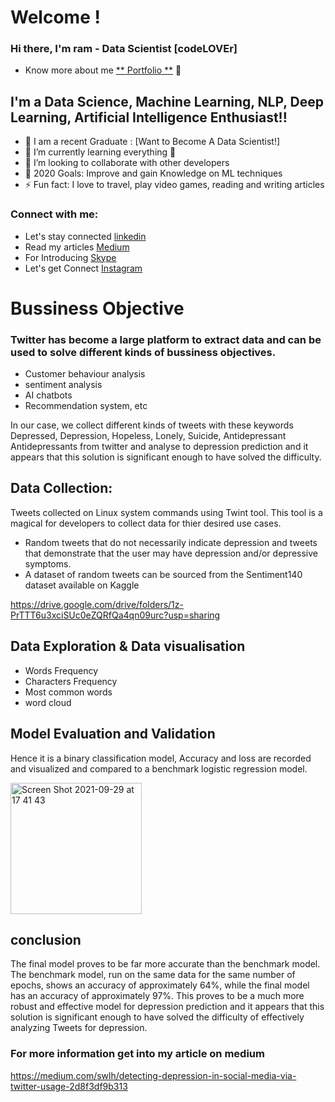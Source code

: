 # Welcome !

### Hi there, I'm ram - Data Scientist [codeLOVEr] 

* Know more about me [** Portfolio **](https://tulasiram-portfolio.netlify.app) 👋


## I'm a Data Science, Machine Learning, NLP, Deep Learning, Artificial Intelligence Enthusiast!!

- 🔭 I am a recent Graduate : [Want to Become A Data Scientist!]
- 🌱 I’m currently learning everything 🤣
- 👯 I’m looking to collaborate with other developers
- 🥅 2020 Goals: Improve and gain Knowledge on ML techniques
- ⚡ Fun fact: I love to travel, play video games, reading and writing articles

### Connect with me:

* Let's stay connected [linkedin](https://www.linkedin.com/in/tulasiram574)
* Read my articles [Medium](https://www.tulasiram574.medium.com)
* For Introducing [Skype](https://join.skype.com/invite/m73hqlTWoETf)
* Let's get Connect [Instagram](https://www.instagram.com/ram_lucky574/)


# Bussiness Objective

### Twitter has become a large platform to extract data and can be used to solve different kinds of bussiness objectives.

* Customer behaviour analysis
* sentiment analysis
* AI chatbots
* Recommendation system, etc

In our case, we collect different kinds of tweets with these keywords Depressed, Depression, Hopeless, Lonely, Suicide, Antidepressant
Antidepressants from twitter and analyse to depression prediction and it appears that this solution is significant enough to have solved the difficulty.


## Data Collection:

Tweets collected on Linux system commands using Twint tool. This tool is a magical for developers to collect data for thier desired use cases.

* Random tweets that do not necessarily indicate depression and tweets that demonstrate that the user may have depression and/or depressive
  symptoms.
* A dataset of random tweets can be sourced from the Sentiment140 dataset available on Kaggle


https://drive.google.com/drive/folders/1z-PrTTT6u3xciSUc0eZQRfQa4qn09urc?usp=sharing


## Data Exploration & Data visualisation

* Words Frequency
* Characters Frequency
* Most common words
* word cloud  

## Model Evaluation and Validation

Hence it is a binary classification model, Accuracy and loss are recorded and visualized and compared to a benchmark logistic regression model.

<img width="210" alt="Screen Shot 2021-09-29 at 17 41 43" src="https://user-images.githubusercontent.com/38869311/135302870-5a1c27b6-1494-40f0-9ef1-c9f49077e4f3.png">

## conclusion

The final model proves to be far more accurate than the benchmark model. The benchmark model, run on the same data for the same number of epochs, shows an accuracy of approximately 64%, while the final model has an accuracy of approximately 97%. This proves to be a much more robust and effective model for depression prediction and it appears that this solution is significant enough to have solved the difficulty of effectively analyzing Tweets for depression.

### For more information get into my article on medium

https://medium.com/swlh/detecting-depression-in-social-media-via-twitter-usage-2d8f3df9b313

